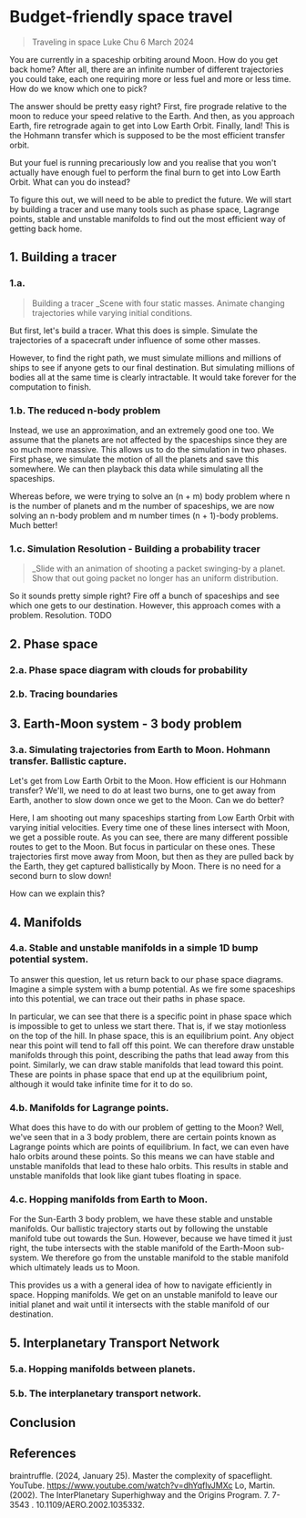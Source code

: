 # Budget-friendly space travel

<!-- TODO: figure out a better title -->

> Traveling in space
> Luke Chu
> 6 March 2024

You are currently in a spaceship orbiting around Moon. How do you get back home? After all, there are an infinite number of different trajectories you could take, each one requiring more or less fuel and more or less time. How do we know which one to pick?

The answer should be pretty easy right? First, fire prograde relative to the moon to reduce your speed relative to the Earth. And then, as you approach Earth, fire retrograde again to get into Low Earth Orbit. Finally, land! This is the Hohmann transfer which is supposed to be the most efficient transfer orbit.

But your fuel is running precariously low and you realise that you won't actually have enough fuel to perform the final burn to get into Low Earth Orbit. What can you do instead?

To figure this out, we will need to be able to predict the future. We will start by building a tracer and use many tools such as phase space, Lagrange points, stable and unstable manifolds to find out the most efficient way of getting back home.

## 1. Building a tracer

<!-- TODO: Decide if this section is really necessary -->

### 1.a.

> Building a tracer
> \_Scene with four static masses. Animate changing trajectories while varying initial conditions.

But first, let's build a tracer. What this does is simple. Simulate the trajectories of a spacecraft under influence of some other masses.

However, to find the right path, we must simulate millions and millions of ships to see if anyone gets to our final destination. But simulating millions of bodies all at the same time is clearly intractable. It would take forever for the computation to finish.

### 1.b. The reduced n-body problem

Instead, we use an approximation, and an extremely good one too. We assume that the planets are not affected by the spaceships since they are so much more massive. This allows us to do the simulation in two phases. First phase, we simulate the motion of all the planets and save this somewhere. We can then playback this data while simulating all the spaceships.

Whereas before, we were trying to solve an (n + m) body problem where n is the number of planets and m the number of spaceships, we are now solving an n-body problem and m number times (n + 1)-body problems. Much better!

<!-- TODO: reword above paragraph -->

### 1.c. Simulation Resolution - Building a probability tracer

> \_Slide with an animation of shooting a packet swinging-by a planet. Show that out going packet no longer has an uniform distribution.

So it sounds pretty simple right? Fire off a bunch of spaceships and see which one gets to our destination. However, this approach comes with a problem. Resolution. TODO

## 2. Phase space

<!-- TODO: This section goes with the same comment as the previous section -->

### 2.a. Phase space diagram with clouds for probability

### 2.b. Tracing boundaries

## 3. Earth-Moon system - 3 body problem

### 3.a. Simulating trajectories from Earth to Moon. Hohmann transfer. Ballistic capture.

Let's get from Low Earth Orbit to the Moon. How efficient is our Hohmann transfer? We'll, we need to do at least two burns, one to get away from Earth, another to slow down once we get to the Moon. Can we do better?

Here, I am shooting out many spaceships starting from Low Earth Orbit with varying initial velocities. Every time one of these lines intersect with Moon, we get a possible route. As you can see, there are many different possible routes to get to the Moon. But focus in particular on these ones. These trajectories first move away from Moon, but then as they are pulled back by the Earth, they get captured ballistically by Moon. There is no need for a second burn to slow down!

How can we explain this?

## 4. Manifolds

### 4.a. Stable and unstable manifolds in a simple 1D bump potential system.

To answer this question, let us return back to our phase space diagrams. Imagine a simple system with a bump potential. As we fire some spaceships into this potential, we can trace out their paths in phase space.

In particular, we can see that there is a specific point in phase space which is impossible to get to unless we start there. That is, if we stay motionless on the top of the hill. In phase space, this is an equilibrium point. Any object near this point will tend to fall off this point. We can therefore draw unstable manifolds through this point, describing the paths that lead away from this point. Similarly, we can draw stable manifolds that lead toward this point. These are points in phase space that end up at the equilibrium point, although it would take infinite time for it to do so.

### 4.b. Manifolds for Lagrange points.

What does this have to do with our problem of getting to the Moon? Well, we've seen that in a 3 body problem, there are certain points known as Lagrange points which are points of equilibrium. In fact, we can even have halo orbits around these points. So this means we can have stable and unstable manifolds that lead to these halo orbits. This results in stable and unstable manifolds that look like giant tubes floating in space.

### 4.c. Hopping manifolds from Earth to Moon.

For the Sun-Earth 3 body problem, we have these stable and unstable manifolds. Our ballistic trajectory starts out by following the unstable manifold tube out towards the Sun. However, because we have timed it just right, the tube intersects with the stable manifold of the Earth-Moon sub-system. We therefore go from the unstable manifold to the stable manifold which ultimately leads us to Moon.

This provides us a with a general idea of how to navigate efficiently in space. Hopping manifolds. We get on an unstable manifold to leave our initial planet and wait until it intersects with the stable manifold of our destination.

## 5. Interplanetary Transport Network

### 5.a. Hopping manifolds between planets.

### 5.b. The interplanetary transport network.

## Conclusion

## References

braintruffle. (2024, January 25). Master the complexity of spaceflight. YouTube. https://www.youtube.com/watch?v=dhYqflvJMXc
Lo, Martin. (2002). The InterPlanetary Superhighway and the Origins Program. 7. 7-3543 . 10.1109/AERO.2002.1035332.
